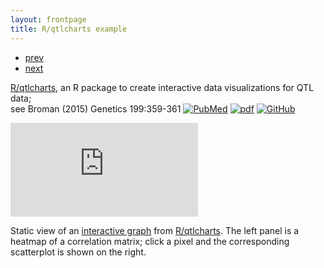```yaml
---
layout: frontpage
title: R/qtlcharts example
---
```


<div class="navbar">
  <div class="navbar-inner">
      <ul class="nav">
          <li><a href="geneticmaps_fig3.html">prev</a></li>
          <li><a href="tian2016_fig4.html">next</a></li>
      </ul>
  </div>
</div>

[R/qtlcharts](http://kbroman.org/qtlcharts), an R package to create
interactive data visualizations for QTL data; <br/>
see Broman (2015) Genetics 199:359-361
[![PubMed](../icons16/pubmed-icon.png)]()
[![pdf](../icons16/pdf-icon.png)]()
[![GitHub](../icons16/github-icon.png)]()

[![R/qtlcharts example](https://github.com/bsharvey/bsharvey.github.io/blob/master/pages/publpics/bioinformatics1.html)](https://github.com/bsharvey/bsharvey.github.io/blob/master/pages/publpics/bioinformatics1.png)

Static view of an [interactive graph]()
from [R/qtlcharts](). The left panel is a heatmap of a correlation
matrix; click a pixel and the corresponding scatterplot is shown on
the right.
